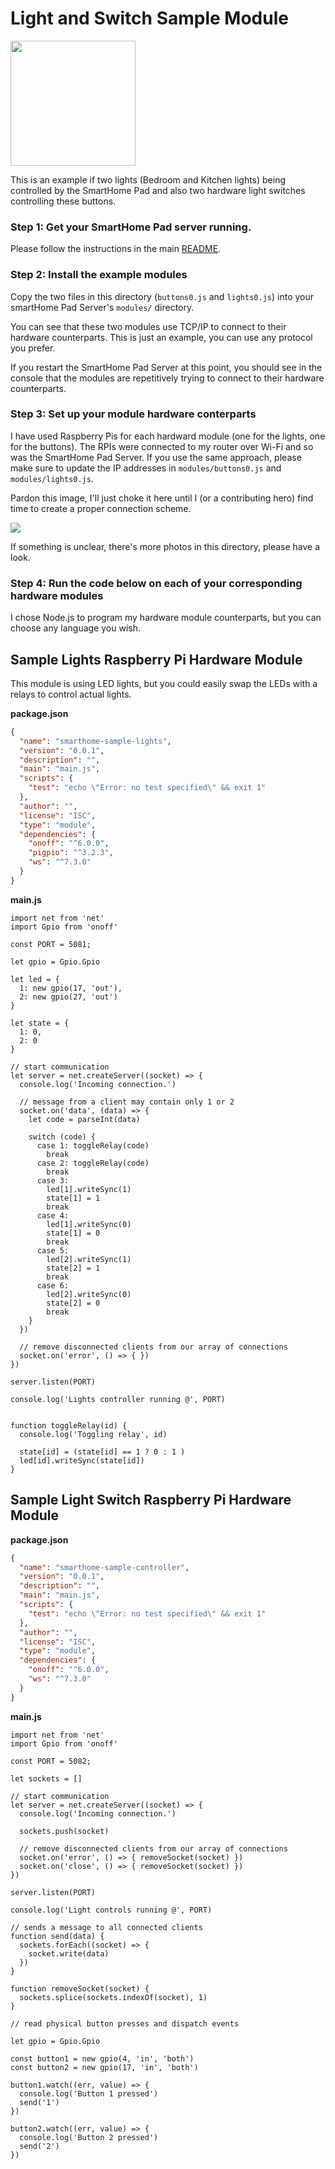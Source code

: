 # Light and Switch Sample Module

[<img src="../../screenshots/become-a-patron-button-1.png" width="200">](https://www.patreon.com/bePatron?u=5743048)

This is an example if two lights (Bedroom and Kitchen lights) being controlled by the SmartHome Pad and also two hardware light switches controlling these buttons.

### Step 1: Get your SmartHome Pad server running.

Please follow the instructions in the main [README](https://github.com/kasp1/smarthome-pad).

### Step 2: Install the example modules

Copy the two files in this directory (`buttons0.js` and `lights0.js`) into your smartHome Pad Server's `modules/` directory.

You can see that these two modules use TCP/IP to connect to their hardware counterparts. This is just an example, you can use any protocol you prefer.

If you restart the SmartHome Pad Server at this point, you should see in the console that the modules are repetitively trying to connect to their hardware counterparts.

### Step 3: Set up your module hardware conterparts

I have used Raspberry Pis for each hardward module (one for the lights, one for the buttons). The RPIs were connected to my router over Wi-Fi and so was the SmartHome Pad Server. If you use the same approach, please make sure to update the IP addresses in `modules/buttons0.js` and `modules/lights0.js`.

Pardon this image, I'll just choke it here until I (or a contributing hero) find time to create a proper connection scheme.

![](IMG_20200606_131204.jpg)

If something is unclear, there's more photos in this directory, please have a look.


### Step 4: Run the code below on each of your corresponding hardware modules

I chose Node.js to program my hardware module counterparts, but you can choose any language you wish.


## Sample Lights Raspberry Pi Hardware Module

This module is using LED lights, but you could easily swap the LEDs with a relays to control actual lights.

**package.json**
```json
{
  "name": "smarthome-sample-lights",
  "version": "0.0.1",
  "description": "",
  "main": "main.js",
  "scripts": {
    "test": "echo \"Error: no test specified\" && exit 1"
  },
  "author": "",
  "license": "ISC",
  "type": "module",
  "dependencies": {
    "onoff": "^6.0.0",
    "pigpio": "^3.2.3",
    "ws": "^7.3.0"
  }
}
```

**main.js**
```node
import net from 'net'
import Gpio from 'onoff'

const PORT = 5081;

let gpio = Gpio.Gpio

let led = {
  1: new gpio(17, 'out'),
  2: new gpio(27, 'out')
}

let state = {
  1: 0,
  2: 0
}

// start communication
let server = net.createServer((socket) => {
  console.log('Incoming connection.')

  // message from a client may contain only 1 or 2
  socket.on('data', (data) => {
    let code = parseInt(data)

    switch (code) {
      case 1: toggleRelay(code)
        break
      case 2: toggleRelay(code)
        break
      case 3:
        led[1].writeSync(1)
        state[1] = 1
        break
      case 4:
        led[1].writeSync(0)
        state[1] = 0
        break
      case 5:
        led[2].writeSync(1)
        state[2] = 1
        break
      case 6:
        led[2].writeSync(0)
        state[2] = 0
        break
    }
  })

  // remove disconnected clients from our array of connections
  socket.on('error', () => { })
})

server.listen(PORT)

console.log('Lights controller running @', PORT)


function toggleRelay(id) {
  console.log('Toggling relay', id)

  state[id] = (state[id] == 1 ? 0 : 1 )
  led[id].writeSync(state[id])
}
```


## Sample Light Switch Raspberry Pi Hardware Module

**package.json**
```json
{
  "name": "smarthome-sample-controller",
  "version": "0.0.1",
  "description": "",
  "main": "main.js",
  "scripts": {
    "test": "echo \"Error: no test specified\" && exit 1"
  },
  "author": "",
  "license": "ISC",
  "type": "module",
  "dependencies": {
    "onoff": "^6.0.0",
    "ws": "^7.3.0"
  }
}
```

**main.js**
```node
import net from 'net'
import Gpio from 'onoff'

const PORT = 5082;

let sockets = []

// start communication
let server = net.createServer((socket) => {
  console.log('Incoming connection.')

  sockets.push(socket)

  // remove disconnected clients from our array of connections
  socket.on('error', () => { removeSocket(socket) })
  socket.on('close', () => { removeSocket(socket) })
})

server.listen(PORT)

console.log('Light controls running @', PORT)

// sends a message to all connected clients
function send(data) {
  sockets.forEach((socket) => {
    socket.write(data)
  })
}

function removeSocket(socket) {
  sockets.splice(sockets.indexOf(socket), 1)
}

// read physical button presses and dispatch events

let gpio = Gpio.Gpio

const button1 = new gpio(4, 'in', 'both')
const button2 = new gpio(17, 'in', 'both')

button1.watch((err, value) => {
  console.log('Button 1 pressed')
  send('1')
})

button2.watch((err, value) => {
  console.log('Button 2 pressed')
  send('2')
})
```
